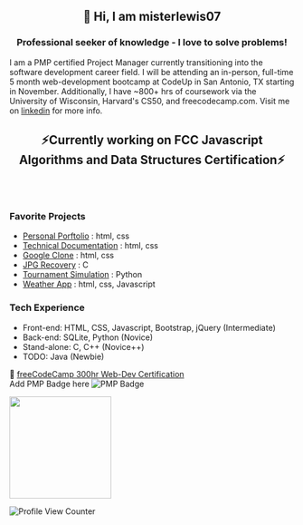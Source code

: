 ## <p align=center>👋 Hi, I am misterlewis07 </p>
### <p align=center>Professional seeker of knowledge - I love to solve problems! </p>

I am a PMP certified Project Manager currently transitioning into the software development career field. I will be attending an in-person, full-time 5 month web-development bootcamp at CodeUp in San Antonio, TX starting in November. Additionally, I have ~800+ hrs of coursework via the University of Wisconsin, Harvard's CS50, and freecodecamp.com. Visit me on [linkedin](https://www.linkedin.com/in/mistermattlewis/) for more info. <br>

## <p align=center>⚡Currently working on FCC Javascript Algorithms and Data Structures Certification⚡ </p><br>

### Favorite Projects
* [Personal Porftolio](https://github.com/misterlewis07/FCC_personal_portfolio) : html, css
* [Technical Documentation](https://github.com/misterlewis07/technical_documentation) : html, css
* [Google Clone](https://github.com/misterlewis07/google-homepage) : html, css
* [JPG Recovery](https://github.com/misterlewis07/cs50_recover) : C
* [Tournament Simulation](https://github.com/misterlewis07/cs50_tournament) : Python
* [Weather App](https://github.com/misterlewis07/cs50_weatherApp) : html, css, Javascript
 
 ### Tech Experience
 - Front-end: HTML, CSS, Javascript, Bootstrap, jQuery (Intermediate)
 - Back-end: SQLite, Python (Novice)
 - Stand-alone: C, C++ (Novice++)
 - TODO: Java (Newbie)

🚀 [freeCodeCamp 300hr Web-Dev Certification](https://www.freecodecamp.org/certification/misterlewis/responsive-web-design) <br>
Add PMP Badge here
![PMP Badge](https://www.credly.com/badges/1774a52a-76f5-4a2f-8a68-61590c315bb8/public_url)

<img height="180em" src="https://github-readme-stats.vercel.app/api?username=misterlewis07&show_icons=true&hide_border=true&&count_private=true&include_all_commits=true" /> <br>

![Profile View Counter](https://komarev.com/ghpvc/?username=misterlewis07)


